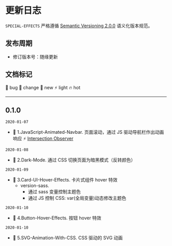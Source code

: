 [//]: # "哈哈我是最强注释，不会在浏览器中显示。"

[^_^]: # (哈哈我是最萌注释，不会在浏览器中显示。)

[//]: <> (哈哈我是注释，不会在浏览器中显示。)

[comment]: <> (哈哈我是注释，不会在浏览器中显示。)

# 更新日志

`SPECIAL-EFFECTS` 严格遵循 [Semantic Versioning 2.0.0](http://semver.org/lang/zh-CN/) 语义化版本规范。

## 发布周期

- 修订版本号：随缘更新

## 文档标记

🐞 bug
💄 change
🌟 new
⚡ light
🔥 hot

---

## 0.1.0

`2020-01-07`

- 🌟 1.JavaScript-Animated-Navbar. 页面滚动，通过 JS 驱动导航栏作出动画响应
  ⚡ [Intersection Observer](https://developer.mozilla.org/zh-CN/docs/Web/API/IntersectionObserver)

`2020-01-08`

- 🌟 2.Dark-Mode. 通过 CSS 切换页面为暗黑模式（反转颜色）

`2020-01-09`

- 🌟 3.Card-UI-Hover-Effects. 卡片式组件 hover 特效
  - version-sass.
    - 通过 sass 变量控制主题色
    - 通过 JS 控制 CSS: var(全局变量)动态修改主题色

`2020-01-10`

- 🌟 4.Button-Hover-Effects. 按钮 hover 特效

`2020-01-10`

- 🌟 5.SVG-Animation-With-CSS. CSS 驱动的 SVG 动画
